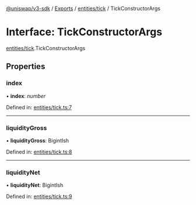 [@uniswap/v3-sdk](../README.md) / [Exports](../modules.md) / [entities/tick](../modules/entities_tick.md) / TickConstructorArgs

# Interface: TickConstructorArgs

[entities/tick](../modules/entities_tick.md).TickConstructorArgs

## Properties

### index

• **index**: *number*

Defined in: [entities/tick.ts:7](https://github.com/Uniswap/uniswap-v3-sdk/blob/c42b4d4/src/entities/tick.ts#L7)

___

### liquidityGross

• **liquidityGross**: BigintIsh

Defined in: [entities/tick.ts:8](https://github.com/Uniswap/uniswap-v3-sdk/blob/c42b4d4/src/entities/tick.ts#L8)

___

### liquidityNet

• **liquidityNet**: BigintIsh

Defined in: [entities/tick.ts:9](https://github.com/Uniswap/uniswap-v3-sdk/blob/c42b4d4/src/entities/tick.ts#L9)

